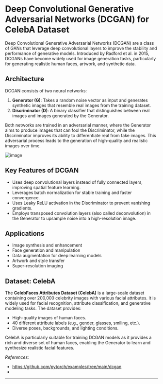 # Deep Convolutional Generative Adversarial Networks (DCGAN) for CelebA Dataset

Deep Convolutional Generative Adversarial Networks (DCGAN) are a class of GANs that leverage deep convolutional layers to improve the stability and performance of generative models. Introduced by Radford et al. in 2015, DCGANs have become widely used for image generation tasks, particularly for generating realistic human faces, artwork, and synthetic data.

## Architecture
DCGAN consists of two neural networks:
1. **Generator (G)**: Takes a random noise vector as input and generates synthetic images that resemble real images from the training dataset.
2. **Discriminator (D)**: A binary classifier that distinguishes between real images and images generated by the Generator.

Both networks are trained in an adversarial manner, where the Generator aims to produce images that can fool the Discriminator, while the Discriminator improves its ability to differentiate real from fake images. This adversarial process leads to the generation of high-quality and realistic images over time.

![image](https://github.com/user-attachments/assets/bdc57d42-68ac-424a-a233-081db7c6cfc4)


## Key Features of DCGAN
- Uses deep convolutional layers instead of fully connected layers, improving spatial feature learning.
- Leverages batch normalization for stable training and faster convergence.
- Uses Leaky ReLU activation in the Discriminator to prevent vanishing gradients.
- Employs transposed convolution layers (also called deconvolution) in the Generator to upsample noise into a high-resolution image.

## Applications
- Image synthesis and enhancement
- Face generation and manipulation
- Data augmentation for deep learning models
- Artwork and style transfer
- Super-resolution imaging

## Dataset: CelebA
The **CelebFaces Attributes Dataset (CelebA)** is a large-scale dataset containing over 200,000 celebrity images with various facial attributes. It is widely used for facial recognition, attribute classification, and generative modeling tasks. The dataset provides:
- High-quality images of human faces.
- 40 different attribute labels (e.g., gender, glasses, smiling, etc.).
- Diverse poses, backgrounds, and lighting conditions.

CelebA is particularly suitable for training DCGAN models as it provides a rich and diverse set of human faces, enabling the Generator to learn and synthesize realistic facial features.

*References:*
- https://github.com/pytorch/examples/tree/main/dcgan
- 

---

